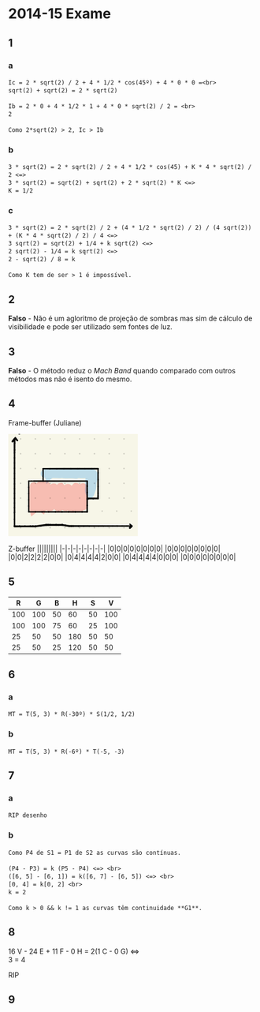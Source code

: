 # 2014-15 Exame

## 1

### a
```
Ic = 2 * sqrt(2) / 2 + 4 * 1/2 * cos(45º) + 4 * 0 * 0 =<br>
sqrt(2) + sqrt(2) = 2 * sqrt(2)

Ib = 2 * 0 + 4 * 1/2 * 1 + 4 * 0 * sqrt(2) / 2 = <br>
2

Como 2*sqrt(2) > 2, Ic > Ib
```


### b

```
3 * sqrt(2) = 2 * sqrt(2) / 2 + 4 * 1/2 * cos(45) + K * 4 * sqrt(2) / 2 <=>
3 * sqrt(2) = sqrt(2) + sqrt(2) + 2 * sqrt(2) * K <=>
K = 1/2 
```

### c

```
3 * sqrt(2) = 2 * sqrt(2) / 2 + (4 * 1/2 * sqrt(2) / 2) / (4 sqrt(2)) + (K * 4 * sqrt(2) / 2) / 4 <=>
3 sqrt(2) = sqrt(2) + 1/4 + k sqrt(2) <=>
2 sqrt(2) - 1/4 = k sqrt(2) <=>
2 - sqrt(2) / 8 = k

Como K tem de ser > 1 é impossível.
```

## 2

**Falso** - Não é um agloritmo de projeção de sombras mas sim de cálculo de visibilidade e pode ser utilizado sem fontes de luz.

## 3

**Falso** - O método reduz o *Mach Band* quando comparado com outros métodos mas não é isento do mesmo.

## 4


Frame-buffer (Juliane)

<img src = "2014-15-4.png">

Z-buffer 
|||||||||
|-|-|-|-|-|-|-|-|
|0|0|0|0|0|0|0|0|
|0|0|0|0|0|0|0|0|
|0|0|2|2|2|2|0|0|
|0|4|4|4|4|2|0|0|
|0|4|4|4|4|0|0|0|
|0|0|0|0|0|0|0|0|

## 5

| R | G | B | H | S | V |
|---|---|---|---|---|---|
|100|100|50 |60 |50 |100|
|100|100|75 |60 |25 |100|
|25 |50 |50 |180|50 |50 |
|25 |50 |25 |120|50 |50 |

## 6

### a
```
MT = T(5, 3) * R(-30º) * S(1/2, 1/2)
```

### b
```
MT = T(5, 3) * R(-6º) * T(-5, -3)
```

## 7

### a
```
RIP desenho
```

### b
```
Como P4 de S1 = P1 de S2 as curvas são contínuas.

(P4 - P3) = k (P5 - P4) <=> <br>
([6, 5] - [6, 1]) = k([6, 7] - [6, 5]) <=> <br>
[0, 4] = k[0, 2] <br>
k = 2

Como k > 0 && k != 1 as curvas têm continuidade **G1**.
```

## 8

16 V - 24 E + 11 F - 0 H = 2(1 C - 0 G) <=> <br>
3 = 4

RIP
## 9


